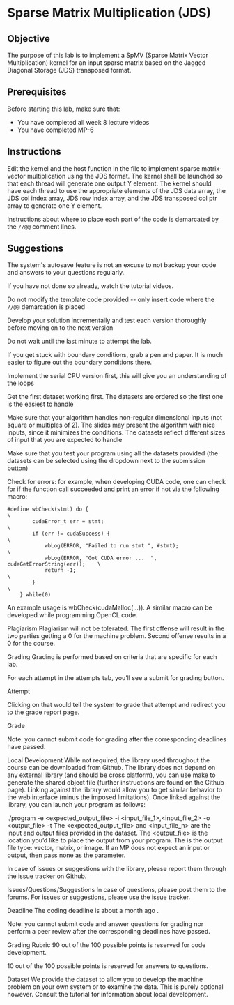 # Sparse Matrix Multiplication (JDS)

## Objective

The purpose of this lab is to implement a SpMV (Sparse Matrix Vector Multiplication) kernel for an input sparse matrix based on the Jagged Diagonal Storage (JDS) transposed format.

## Prerequisites

Before starting this lab, make sure that:

- You have completed all week 8 lecture videos
- You have completed MP-6


## Instructions

Edit the kernel and the host function in the file to implement sparse matrix-vector multiplication using the JDS format. The kernel shall be launched so that each thread will generate one output Y element. The kernel should have each thread to use the appropriate elements of the JDS data array, the JDS col index array, JDS row index array, and the JDS transposed col ptr array to generate one Y element.

Instructions about where to place each part of the code is demarcated by the `//@@` comment lines.

## Suggestions

The system's autosave feature is not an excuse to not backup your code and answers to your questions regularly.

If you have not done so already, watch the tutorial videos.

Do not modify the template code provided -- only insert code where the `//@@` demarcation is placed

Develop your solution incrementally and test each version thoroughly before moving on to the next version

Do not wait until the last minute to attempt the lab.

If you get stuck with boundary conditions, grab a pen and paper. It is much easier to figure out the boundary conditions there.

Implement the serial CPU version first, this will give you an understanding of the loops

Get the first dataset working first. The datasets are ordered so the first one is the easiest to handle

Make sure that your algorithm handles non-regular dimensional inputs (not square or multiples of 2). The slides may present the algorithm with nice inputs, since it minimizes the conditions. The datasets reflect different sizes of input that you are expected to handle

Make sure that you test your program using all the datasets provided (the datasets can be selected using the dropdown next to the submission button)

Check for errors: for example, when developing CUDA code, one can check for if the function call succeeded and print an error if not via the following macro:

```
#define wbCheck(stmt) do {                                                    \
        cudaError_t err = stmt;                                               \
        if (err != cudaSuccess) {                                             \
            wbLog(ERROR, "Failed to run stmt ", #stmt);                       \
            wbLog(ERROR, "Got CUDA error ...  ", cudaGetErrorString(err));    \
            return -1;                                                        \
        }                                                                     \
    } while(0)
```

An example usage is wbCheck(cudaMalloc(...)). A similar macro can be developed while programming OpenCL code.

Plagiarism
Plagiarism will not be tolerated. The first offense will result in the two parties getting a 0 for the machine problem. Second offense results in a 0 for the course.

Grading
Grading is performed based on criteria that are specific for each lab.

For each attempt in the attempts tab, you’ll see a submit for grading button.

Attempt

Clicking on that would tell the system to grade that attempt and redirect you to the grade report page.

Grade

Note: you cannot submit code for grading after the corresponding deadlines have passed.

Local Development
While not required, the library used throughout the course can be downloaded from Github. The library does not depend on any external library (and should be cross platform), you can use make to generate the shared object file (further instructions are found on the Github page). Linking against the library would allow you to get similar behavior to the web interface (minus the imposed limitations). Once linked against the library, you can launch your program as follows:

./program -e <expected_output_file> -i <input_file_1>,<input_file_2> -o <output_file> -t <type>
The <expected_output_file> and <input_file_n> are the input and output files provided in the dataset. The <output_file> is the location you’d like to place the output from your program. The <type> is the output file type: vector, matrix, or image. If an MP does not expect an input or output, then pass none as the parameter.

In case of issues or suggestions with the library, please report them through the issue tracker on Github.

Issues/Questions/Suggestions
In case of questions, please post them to the forums. For issues or suggestions, please use the issue tracker.

Deadline
The coding deadline is about a month ago .

Note: you cannot submit code and answer questions for grading nor perform a peer review after the corresponding deadlines have passed.

Grading Rubric
90 out of the 100 possible points is reserved for code development.

10 out of the 100 possible points is reserved for answers to questions.

Dataset
We provide the dataset to allow you to develop the machine problem on your own system or to examine the data. This is purely optional however. Consult the tutorial for information about local development.